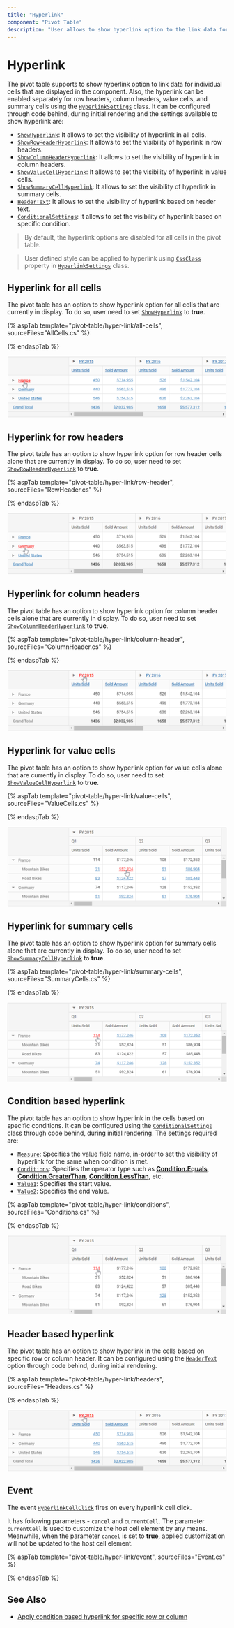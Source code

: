 ```yaml
---
title: "Hyperlink"
component: "Pivot Table"
description: "User allows to show hyperlink option to the link data for individual cells."
---
```


# Hyperlink

The pivot table supports to show hyperlink option to link data for individual cells that are displayed in the component. Also, the hyperlink can be enabled separately for row headers, column headers, value cells, and summary cells using the [`HyperlinkSettings`](https://help.syncfusion.com/cr/aspnetmvc-js2/Syncfusion.EJ2~Syncfusion.EJ2.PivotView.PivotViewHyperlinkSettings_members.html) class. It can be configured through code behind, during initial rendering and the settings available to show hyperlink are:

* [`ShowHyperlink`](https://help.syncfusion.com/cr/cref_files/aspnetmvc-js2/Syncfusion.EJ2~Syncfusion.EJ2.PivotView.PivotViewHyperlinkSettings~ShowHyperlink.html): It allows to set the visibility of hyperlink in all cells.
* [`ShowRowHeaderHyperlink`](https://help.syncfusion.com/cr/cref_files/aspnetmvc-js2/Syncfusion.EJ2~Syncfusion.EJ2.PivotView.PivotViewHyperlinkSettings~ShowRowHeaderHyperlink.html): It allows to set the visibility of hyperlink in row headers.
* [`ShowColumnHeaderHyperlink`](https://help.syncfusion.com/cr/cref_files/aspnetmvc-js2/Syncfusion.EJ2~Syncfusion.EJ2.PivotView.PivotViewHyperlinkSettings~ShowColumnHeaderHyperlink.html): It allows to set the visibility of hyperlink in column headers.
* [`ShowValueCellHyperlink`](https://help.syncfusion.com/cr/cref_files/aspnetmvc-js2/Syncfusion.EJ2~Syncfusion.EJ2.PivotView.PivotViewHyperlinkSettings~ShowValueCellHyperlink.html): It allows to set the visibility of hyperlink in value cells.
* [`ShowSummaryCellHyperlink`](https://help.syncfusion.com/cr/cref_files/aspnetmvc-js2/Syncfusion.EJ2~Syncfusion.EJ2.PivotView.PivotViewHyperlinkSettings~ShowSummaryCellHyperlink.html): It allows to set the visibility of hyperlink in summary cells.
* [`HeaderText`](https://help.syncfusion.com/cr/cref_files/aspnetmvc-js2/Syncfusion.EJ2~Syncfusion.EJ2.PivotView.PivotViewHyperlinkSettings~HeaderText.html): It allows to set the visibility of hyperlink based on header text.
* [`ConditionalSettings`](https://help.syncfusion.com/cr/aspnetmvc-js2/Syncfusion.EJ2~Syncfusion.EJ2.PivotView.PivotViewConditionalSetting_members.html): It allows to set the visibility of hyperlink based on specific condition.

<!-- markdownlint-disable MD028 -->
> By default, the hyperlink options are disabled for all cells in the pivot table.

> User defined style can be applied to hyperlink using [`CssClass`](https://help.syncfusion.com/cr/cref_files/aspnetmvc-js2/Syncfusion.EJ2~Syncfusion.EJ2.PivotView.PivotViewHyperlinkSettings~CssClass.html) property in [`HyperlinkSettings`](https://help.syncfusion.com/cr/aspnetmvc-js2/Syncfusion.EJ2~Syncfusion.EJ2.PivotView.PivotViewHyperlinkSettings_members.html) class.

## Hyperlink for all cells

The pivot table has an option to show hyperlink option for all cells that are currently in display. To do so, user need to set [`ShowHyperlink`](https://help.syncfusion.com/cr/cref_files/aspnetmvc-js2/Syncfusion.EJ2~Syncfusion.EJ2.PivotView.PivotViewHyperlinkSettings~ShowHyperlink.html) to **true**.

{% aspTab template="pivot-table/hyper-link/all-cells", sourceFiles="AllCells.cs" %}

{% endaspTab %}

![output](images/hyperlink.png)

## Hyperlink for row headers

The pivot table has an option to show hyperlink option for row header cells alone that are currently in display. To do so, user need to set [`ShowRowHeaderHyperlink`](https://help.syncfusion.com/cr/cref_files/aspnetmvc-js2/Syncfusion.EJ2~Syncfusion.EJ2.PivotView.PivotViewHyperlinkSettings~ShowRowHeaderHyperlink.html) to **true**.

{% aspTab template="pivot-table/hyper-link/row-header", sourceFiles="RowHeader.cs" %}

{% endaspTab %}

![output](images/hyperlink-rowheader.png)

## Hyperlink for column headers

The pivot table has an option to show hyperlink option for column header cells alone that are currently in display. To do so, user need to set [`ShowColumnHeaderHyperlink`](https://help.syncfusion.com/cr/cref_files/aspnetmvc-js2/Syncfusion.EJ2~Syncfusion.EJ2.PivotView.PivotViewHyperlinkSettings~ShowColumnHeaderHyperlink.html) to **true**.

{% aspTab template="pivot-table/hyper-link/column-header", sourceFiles="ColumnHeader.cs" %}

{% endaspTab %}

![output](images/hyperlink-columnheader.png)

## Hyperlink for value cells

The pivot table has an option to show hyperlink option for value cells alone that are currently in display. To do so, user need to set [`ShowValueCellHyperlink`](https://help.syncfusion.com/cr/cref_files/aspnetmvc-js2/Syncfusion.EJ2~Syncfusion.EJ2.PivotView.PivotViewHyperlinkSettings~ShowValueCellHyperlink.html) to **true**.

{% aspTab template="pivot-table/hyper-link/value-cells", sourceFiles="ValueCells.cs" %}

{% endaspTab %}

![output](images/hyperlink-value.png)

## Hyperlink for summary cells

The pivot table has an option to show hyperlink option for summary cells alone that are currently in display. To do so, user need to set [`ShowSummaryCellHyperlink`](https://help.syncfusion.com/cr/cref_files/aspnetmvc-js2/Syncfusion.EJ2~Syncfusion.EJ2.PivotView.PivotViewHyperlinkSettings~ShowSummaryCellHyperlink.html) to **true**.

{% aspTab template="pivot-table/hyper-link/summary-cells", sourceFiles="SummaryCells.cs" %}

{% endaspTab %}

![output](images/hyperlink-summary.png)

## Condition based hyperlink

The pivot table has an option to show hyperlink in the cells based on specific conditions. It can be configured using the [`ConditionalSettings`](https://help.syncfusion.com/cr/aspnetmvc-js2/Syncfusion.EJ2~Syncfusion.EJ2.PivotView.PivotViewConditionalSetting_members.html) class through code behind, during initial rendering. The settings required are:

* [`Measure`](https://help.syncfusion.com/cr/cref_files/aspnetmvc-js2/Syncfusion.EJ2~Syncfusion.EJ2.PivotView.PivotViewConditionalSetting~Measure.html): Specifies the value field name, in-order to set the visibility of hyperlink for the same when condition is met.
* [`Conditions`](https://help.syncfusion.com/cr/cref_files/aspnetmvc-js2/Syncfusion.EJ2~Syncfusion.EJ2.PivotView.PivotViewConditionalSetting~Conditions.html): Specifies the operator type such as [**Condition.Equals**](https://help.syncfusion.com/cr/cref_files/aspnetmvc-js2/Syncfusion.EJ2~Syncfusion.EJ2.PivotView.Condition.html), [**Condition.GreaterThan**](https://help.syncfusion.com/cr/cref_files/aspnetmvc-js2/Syncfusion.EJ2~Syncfusion.EJ2.PivotView.Condition.html), [**Condition.LessThan**](https://help.syncfusion.com/cr/cref_files/aspnetmvc-js2/Syncfusion.EJ2~Syncfusion.EJ2.PivotView.Condition.html), etc.
* [`Value1`](https://help.syncfusion.com/cr/cref_files/aspnetmvc-js2/Syncfusion.EJ2~Syncfusion.EJ2.PivotView.PivotViewConditionalSetting~Value1.html): Specifies the start value.
* [`Value2`](https://help.syncfusion.com/cr/cref_files/aspnetmvc-js2/Syncfusion.EJ2~Syncfusion.EJ2.PivotView.PivotViewConditionalSetting~Value2.html): Specifies the end value.

{% aspTab template="pivot-table/hyper-link/conditions", sourceFiles="Conditions.cs" %}

{% endaspTab %}

![output](images/hyperlink-condition.png)

## Header based hyperlink

The pivot table has an option to show hyperlink in the cells based on specific row or column header. It can be configured using the [`HeaderText`](https://help.syncfusion.com/cr/blazor/Syncfusion.EJ2.Blazor~Syncfusion.EJ2.Blazor.PivotView.PivotViewHyperlinkSettings~HeaderText.html) option through code behind, during initial rendering.

{% aspTab template="pivot-table/hyper-link/headers", sourceFiles="Headers.cs" %}

{% endaspTab %}

![output](images/hyperlink-header.png)

## Event

The event [`HyperlinkCellClick`](https://help.syncfusion.com/cr/cref_files/aspnetmvc-js2/Syncfusion.EJ2~Syncfusion.EJ2.PivotView.PivotView~HyperlinkCellClick.html) fires on every hyperlink cell click.

It has following parameters - `cancel` and `currentCell`. The parameter `currentCell` is used to customize the host cell element by any means. Meanwhile, when the parameter `cancel` is set to **true**, applied customization will not be updated to the host cell element.

{% aspTab template="pivot-table/hyper-link/event", sourceFiles="Event.cs" %}

{% endaspTab %}

## See Also

* [Apply condition based hyperlink for specific row or column](./how-to/apply-condition-based-hyper-link-for-specific-row-or-column)